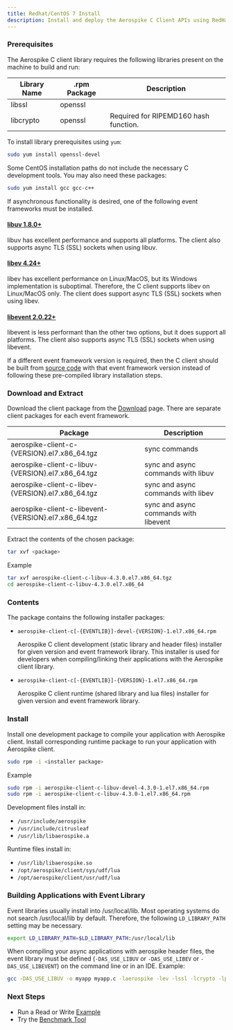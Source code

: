 ```yaml
---
title: Redhat/CentOS 7 Install
description: Install and deploy the Aerospike C Client APIs using RedHat/CentOS 7.
---
```


### Prerequisites

The Aerospike C client library requires the following libraries present on the machine to build and run:

| Library Name | .rpm Package | Description |
| --- | --- | --- |
| libssl | openssl | |
| libcrypto | openssl | Required for RIPEMD160 hash function. |

To install library prerequisites using `yum`:

```bash
sudo yum install openssl-devel
```

Some CentOS installation paths do not include the necessary C development tools. You may also need these packages:

```bash
sudo yum install gcc gcc-c++
```

If asynchronous functionality is desired, one of the following event frameworks must be installed.

#### [libuv 1.8.0+](http://docs.libuv.org) 

libuv has excellent performance and supports all platforms.  The client also supports async
TLS (SSL) sockets when using libuv.

#### [libev 4.24+](http://dist.schmorp.de/libev)

libev has excellent performance on Linux/MacOS, but its Windows implementation
is suboptimal.  Therefore, the C client supports libev on Linux/MacOS only.
The client does support async TLS (SSL) sockets when using libev.

#### [libevent 2.0.22+](http://libevent.org)

libevent is less performant than the other two options, but it does support all
platforms.  The client also supports async TLS (SSL) sockets when using libevent.

If a different event framework version is required, then the C client should be built from 
[source code](https://github.com/aerospike/aerospike-client-c) with that event framework version
instead of following these pre-compiled library installation steps.

### Download and Extract

Download the client package from the [Download]({{book.vars.download-url}}) page.  There are
separate client packages for each event framework. 

| Package | Description |
| ------- | ----------- |
| aerospike-client-c-{VERSION}.el7.x86_64.tgz | sync commands |
| aerospike-client-c-libuv-{VERSION}.el7.x86_64.tgz | sync and async commands with libuv |
| aerospike-client-c-libev-{VERSION}.el7.x86_64.tgz | sync and async commands with libev |
| aerospike-client-c-libevent-{VERSION}.el7.x86_64.tgz | sync and async commands with libevent |

Extract the contents of the chosen package:

```bash
tar xvf <package>
```

Example
```bash
tar xvf aerospike-client-c-libuv-4.3.0.el7.x86_64.tgz
cd aerospike-client-c-libuv-4.3.0.el7.x86_64
```

### Contents

The package contains the following installer packages:

- `aerospike-client-c[-{EVENTLIB}]-devel-{VERSION}-1.el7.x86_64.rpm`

  Aerospike C client development (static library and header files) installer for given version and
  event framework library.  This installer is used for developers when compiling/linking their
  applications with the Aerospike client library.

- `aerospike-client-c[-{EVENTLIB}]-{VERSION}-1.el7.x86_64.rpm`
  
  Aerospike C client runtime (shared library and lua files) installer for given version and event
  framework library.

### Install

Install one development package to compile your application with Aerospike client.  Install
corresponding runtime package to run your application with Aerospike client.

```bash
sudo rpm -i <installer package>
```

Example
```bash
sudo rpm -i aerospike-client-c-libuv-devel-4.3.0-1.el7.x86_64.rpm
sudo rpm -i aerospike-client-c-libuv-4.3.0-1.el7.x86_64.rpm
```

Development files install in:

- `/usr/include/aerospike`
- `/usr/include/citrusleaf`
- `/usr/lib/libaerospike.a`

Runtime files install in:

- `/usr/lib/libaerospike.so`
- `/opt/aerospike/client/sys/udf/lua`
- `/opt/aerospike/client/usr/udf/lua`

### Building Applications with Event Library

Event libraries usually install into /usr/local/lib.  Most operating systems do not
search /usr/local/lib by default.  Therefore, the following `LD_LIBRARY_PATH` setting
may be necessary.

```bash
export LD_LIBRARY_PATH=$LD_LIBRARY_PATH:/usr/local/lib
```

When compiling your async applications with aerospike header files, the event library
must be defined (`-DAS_USE_LIBUV` or `-DAS_USE_LIBEV` or `-DAS_USE_LIBEVENT`) on the
command line or in an IDE.  Example:

```bash
gcc -DAS_USE_LIBUV -o myapp myapp.c -laerospike -lev -lssl -lcrypto -lpthread -lm -lz
```

### Next Steps
- Run a Read or Write [Example](/docs/client/c/examples)
- Try the [Benchmark Tool](/docs/client/c/benchmarks)

